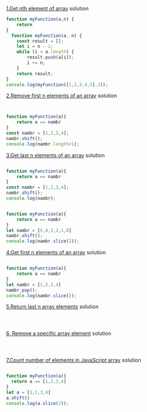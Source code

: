[1.Get nth element of array](https://www.jschallenger.com/javascript-practice/javascript-arrays/get-nth-element-array-javascript)
solution
```js 
function myFunction(a,n) {
    return
}
  function myFunction(a, n) {
    const result = [];
    let i = n - 1;
    while (i < a.length) {
        result.push(a[i]);
        i += n;
    }
    return result;
}
console.log(myFunction([1,2,3,4,5],3));
``` 


[2.Remove first n elements of an array](https://www.jschallenger.com/javascript-practice/javascript-arrays/remove-first-elements-array-javascript)
solution
```js 


function myFunction(a){
    return a == nambr
}
const nambr = [1,2,3,4];  
nambr.shift();
console.log(nambr.length+1);
```


[3.Get last n elements of an array](https://www.jschallenger.com/javascript-practice/javascript-arrays/get-last-elements-array-javascript)
solution
```js 

function myFunction(a){
    return a == nambr
}
const nambr = [1,2,3,4];  
nambr.shift();
console.log(nambr);


function myFunction(a){
    return a == nambr
}
let nambr = [5,4,3,2,1,0]
nambr.shift();
console.log(nambr.slice(2));
```

[4.Get first n elements of an array](https://www.jschallenger.com/javascript-practice/javascript-arrays/get-first-elements-array-javascript)
solution
```js 

function myFunction(a){
    return a == nambr
}
let nambr = [1,2,3,4]
nambr.pop();
console.log(nambr.slice());
```

[5.Return last n array elements](https://www.jschallenger.com/javascript-practice/javascript-arrays/get-last-array-elements)
solution
```js 




```

[6. Remove a specific array element](https://www.jschallenger.com/javascript-practice/javascript-arrays/remove-specific-array-element)
solution
```js 




```

[7.Count number of elements in JavaScript array](https://www.jschallenger.com/javascript-practice/javascript-arrays/count-number-elements-javascript-array)
solution
```js 

function myFunction(a){
  return a == [1,2,3,4]
}
let a = [1,2,3,4]
a.shift()
console.log(a.slice(2));


```